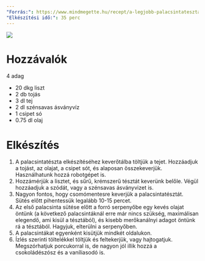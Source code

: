 ```yaml
---
"Forrás:": https://www.mindmegette.hu/recept/a-legjobb-palacsintateszta
"Elkészítési idő:": 35 perc
---
```

![](palacsinta.webp)
# Hozzávalók
<span data-qty-parse>4 adag</span>
- 20 dkg liszt
- 2 db tojás
- 3 dl tej
- 2 dl szénsavas ásványvíz
- 1 csipet só
- 0.75 dl olaj
# Elkészítés
1. A palacsintatészta elkészítéséhez keverőtálba töltjük a tejet. Hozzáadjuk a tojást, az olajat, a csipet sót, és alaposan összekeverjük. Használhatunk hozzá robotgépet is.
2. Hozzámérjük a lisztet, és sűrű, krémszerű tésztát keverünk belőle. Végül hozzáadjuk a szódát, vagy a szénsavas ásványvizet is.
3. Nagyon fontos, hogy csomómentesre keverjük a palacsintatésztát. Sütés előtt pihentessük legalább 10-15 percet.
4. Az első palacsinta sütése előtt a forró serpenyőbe egy kevés olajat öntünk (a következő palacsintáknál erre már nincs szükség, maximálisan elegendő, ami kisül a tésztából), és kisebb merőkanálnyi adagot öntünk rá a tésztából. Hagyjuk, elterülni a serpenyőben.
5. A palacsintákat egyenként kisütjük mindkét oldalukon.
6. Ízlés szerinti töltelékkel töltjük és feltekerjük, vagy hajtogatjuk. Megszórhatjuk porcukorral is, de nagyon jól illik hozzá a csokoládészósz és a vaníliasodó is.